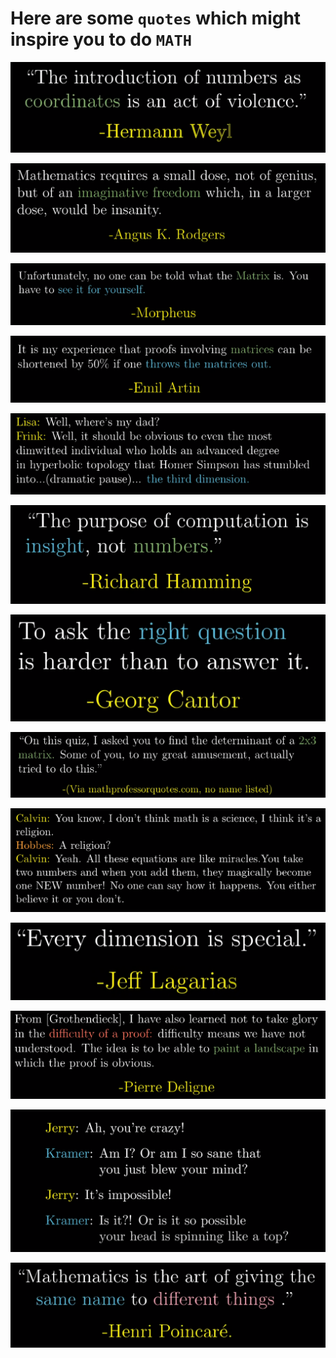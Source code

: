 # Here are some `quotes` which might inspire you to do `MATH`


![](Images/Quote1.png)

![](Images/Quote2.png)

![](Images/Quote3.png)

![](Images/Quote4.png)

![](Images/Quote5.png)

![](Images/Quote6.png)

![](Images/Quote7.png)

![](Images/Quote8.png)

![](Images/Quote9.png)

![](Images/Quote10.png)
 
![](Images/Quote11.png)

![](Images/Quote12.png)

![](Images/Quote13.png)